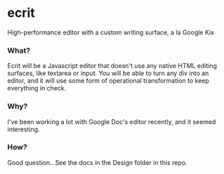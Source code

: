 # ecrit
High-performance editor with a custom writing surface, a la Google Kix


### What?
Ecrit will be a Javascript editor that doesn't use any native HTML editing surfaces, like textarea or input. You will be able to turn any div into an editor, and it will use some form of operational transformation to keep everything in check.

### Why?
I've been working a lot with Google Doc's editor recently, and it seemed interesting.

### How?
Good question...See the docs in the Design folder in this repo.